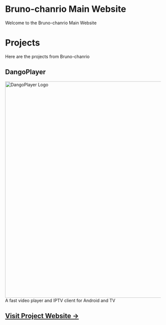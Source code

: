 # Bruno-chanrio Main Website
Welcome to the Bruno-chanrio Main Website

# Projects
Here are the projects from Bruno-chanrio

## DangoPlayer
<img alt='DangoPlayer Logo' width='700' src='https://brunochanrio.github.io/DangoPlayer/assets/DangoPlayerUni_Logo.png'/>
A fast video player and IPTV client for Android and TV
</br>
<a href="https://brunochanrio.github.io/DangoPlayer/"><h2>Visit Project Website -></h2></a>
